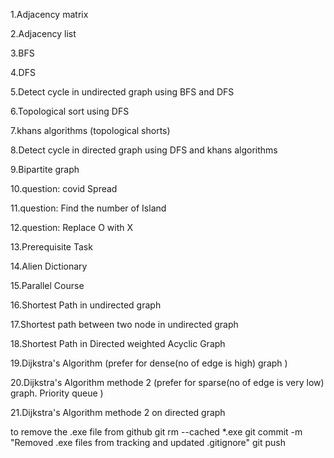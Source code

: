 1.Adjacency matrix 

2.Adjacency list

3.BFS 

4.DFS

5.Detect cycle in undirected graph using BFS and DFS

6.Topological sort using DFS

7.khans algorithms (topological shorts)

8.Detect cycle in directed graph using DFS and khans algorithms

9.Bipartite graph

10.question: covid Spread 

11.question: Find the number of Island

12.question: Replace O with X

13.Prerequisite Task

14.Alien Dictionary

15.Parallel Course

16.Shortest Path in undirected graph

17.Shortest path between two node in undirected graph 

18.Shortest Path in Directed weighted Acyclic Graph

19.Dijkstra's Algorithm (prefer for dense(no of edge is high) graph )

20.Dijkstra's Algorithm methode 2 (prefer for sparse(no of edge is very low) graph. Priority queue )

21.Dijkstra's Algorithm methode 2 on directed graph



to remove the .exe file from github
git rm --cached *.exe
git commit -m "Removed .exe files from tracking and updated .gitignore"
git push
